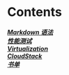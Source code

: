 # Contents
***[Markdown 语法](https://github.com/Leanna-Lee/MyNotes/blob/master/Markdown.md)***  
***[性能测试](https://github.com/Leanna-Lee/MyNotes/tree/master/%E6%80%A7%E8%83%BD%E6%B5%8B%E8%AF%95)***  
***[Virtualization](https://github.com/Leanna-Lee/MyNotes/tree/master/Virtualization)***  
***[CloudStack](https://github.com/Leanna-Lee/MyNotes/tree/master/CloudStack)***  
***[书单](https://github.com/Leanna-Lee/MyNotes/blob/master/%E4%B9%A6%E5%8D%95.md)***   